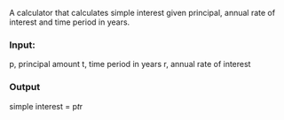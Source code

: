 A calculator that calculates simple interest given principal, annual rate of interest and time period in years.

### Input:
   p, principal amount
   t, time period in years
   r, annual rate of interest
### Output
   simple interest = p*t*r
